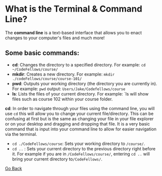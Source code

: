# What is the Terminal & Command Line?

The **command line** is a text-based interface that allows you to enact changes to your computer's files and much more!

## Some basic commands:
- **cd**: Changes the directory to a specified directory. For example: `cd ~/CodeFellows/course/`
- **mkdir**: Creates a new directory. For example: `mkdir ./codeFellows/course/course-101/`
- **pwd**: Outputs your working directory (the directory you are currently in). For example: `pwd` output: `Users/Jake/Codefellows/course`
- **ls**: Lists the files of your current directory. For example: `ls will show files such as course 102 within your course folder.

**cd**: In order to navigate through your files using the command line, you will use `cd` this will allow you to change your current file/directory. This can be confusing at first but is the same as changing your file in your file explorer or on your desktop and dragging and dropping that file. It is a very basic command that is input into your command line to allow for easier navigation via the terminal.
- `cd ./CodeFellows/course`: Sets your working directory to `/course/`. 
- `cd ..` : Sets your current directory to the previous directory right before it. For example if you are in `/CodeFellows/course/`, entering `cd ..` will bring your current directory to`/CodeFellows/`. 

[Go Back](README.md)

